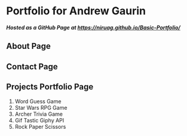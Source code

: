# Portfolio for Andrew Gaurin
_**Hosted as a GitHub Page at https://niruag.github.io/Basic-Portfolio/**_

## About Page 

## Contact Page 

## Projects Portfolio Page 
1. Word Guess Game
1. Star Wars RPG Game
1. Archer Trivia Game
1. Gif Tastic Giphy API
1. Rock Paper Scissors
